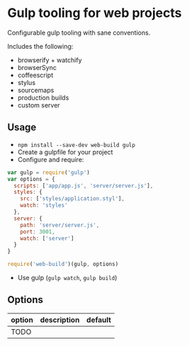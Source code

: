 # Gulp tooling for web projects

Configurable gulp tooling with sane conventions.

Includes the following:

* browserify + watchify
* browserSync
* coffeescript
* stylus
* sourcemaps
* production builds
* custom server

## Usage

* `npm install --save-dev web-build gulp`
* Create a gulpfile for your project
* Configure and require:

```js
var gulp = require('gulp')
var options = {
  scripts: ['app/app.js', 'server/server.js'],
  styles: {
    src: ['styles/application.styl'],
    watch: 'styles'
  },
  server: {
    path: 'server/server.js',
    port: 3001,
    watch: ['server']
  }
}

require('web-build')(gulp, options)
```

* Use gulp (`gulp watch`, `gulp build`)

## Options

| option | description | default |
|--------|-------------|---------|
| TODO |
